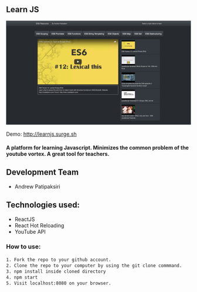 
## Learn JS

[![LearnJS](/screenshotYT.png?)](http://learnjs.surge.sh)

Demo: http://learnjs.surge.sh

#### A platform for learning Javascript. Minimizes the common problem of the youtube vortex. A great tool for teachers.

## Development Team
- Andrew Patipaksiri

## Technologies used:
- ReactJS
- React Hot Reloading
- YouTube API


### How to use:
```
1. Fork the repo to your github account.
2. Clone the repo to your computer by using the git clone commmand.
3. npm install inside cloned directory
4. npm start
5. Visit localhost:8080 on your browser.
```
